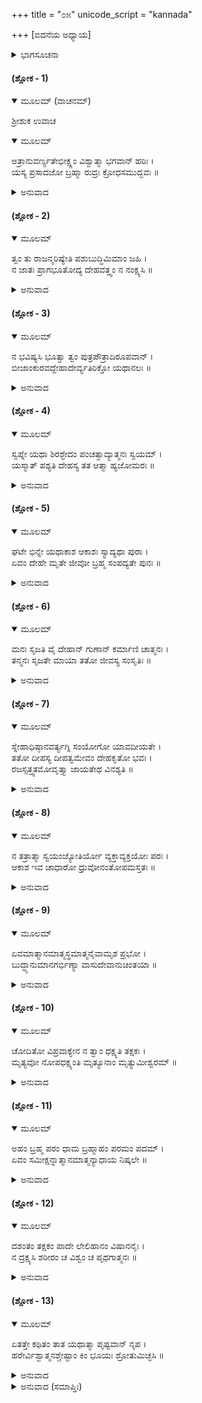+++
title = "೦೫"
unicode_script = "kannada"

+++
[ಐದನೆಯ ಅಧ್ಯಾಯ]



<details><summary>ಭಾಗಸೂಚನಾ</summary>

ಶ್ರೀಶುಕಮುನಿಗಳ ಕಟ್ಟಕಡೆಯ ಉಪದೇಶ
</details>

#### (ಶ್ಲೋಕ - 1)


<details open><summary>ಮೂಲಮ್ (ವಾಚನಮ್)</summary>

ಶ್ರೀಶುಕ ಉವಾಚ
</details>

<details open><summary>ಮೂಲಮ್</summary>

ಅತ್ರಾನುವರ್ಣ್ಯತೇಭೀಕ್ಷ್ಣಂ ವಿಶ್ವಾತ್ಮಾ ಭಗವಾನ್ ಹರಿಃ ।  
ಯಸ್ಯ ಪ್ರಸಾದಜೋ ಬ್ರಹ್ಮಾ ರುದ್ರಃ ಕ್ರೋಧಸಮುದ್ಭವಃ ॥
</details>

<details><summary>ಅನುವಾದ</summary>

ಶ್ರೀಶುಕಮಹಾಮುನಿಗಳು ಹೇಳುತ್ತಾರೆ — ಎಲೈ ಪರೀಕ್ಷಿತನೇ! ಈ ಶ್ರೀಮದ್ಭಾಗವತ ಮಹಾಪುರಾಣದಲ್ಲಿ ಪದೋಪದಿಗೆ ಎಲ್ಲೆಡೆ ವಿಶ್ವಾತ್ಮನಾದ ಭಗವಾನ್ ಶ್ರೀಹರಿಯ ಸಂಕೀರ್ತನೆಯೇ ನಡೆದಿದೆ. ಬ್ರಹ್ಮ-ರುದ್ರಾದಿಗಳೂ ಶ್ರೀಹರಿಯಿಂದ ಬೇರೆಯಲ್ಲ. ಅವನದೇ ಪ್ರಸಾದಲೀಲೆಯ ಮತ್ತು ಕ್ರೋಧ ಲೀಲೆಯ ಅಭಿವ್ಯಕ್ತಿಯಾಗಿದೆ. ॥1॥
</details>

#### (ಶ್ಲೋಕ - 2)


<details open><summary>ಮೂಲಮ್</summary>

ತ್ವಂ ತು ರಾಜನ್ಮರಿಷ್ಯೇತಿ ಪಶುಬುದ್ಧಿಮಿಮಾಂ ಜಹಿ ।  
ನ ಜಾತಃ ಪ್ರಾಗಭೂತೋದ್ಯ ದೇಹವತ್ತ್ವಂ ನ ನಂಕ್ಷ್ಯಸಿ  ॥
</details>

<details><summary>ಅನುವಾದ</summary>

ರಾಜೇಂದ್ರನೇ! ‘ನಾನು ಸಾಯುವೆ’ ಎಂಬ ಪಶುತುಲ್ಯ ಅವಿವೇಕ ಪೂರ್ಣವಾದ ಧಾರಣೆಯನ್ನು ನೀನು ಬಿಟ್ಟುಬಿಡು. ಶರೀರವು ಮೊದಲಿಗೆ ಇರಲಿಲ್ಲ ಹಾಗೂ ಈಗ ಹುಟ್ಟಿದೆ, ಮತ್ತೆ ಪುನಃ ನಾಶವಾದೀತು. ಹಾಗೆಯೇ ನೀನು ಮೊದಲು ಇರಲಿಲ್ಲ, ನೀನು ಹುಟ್ಟಿರುವೆ, ನೀನು ಸತ್ತುಹೋಗುವೆ ಎಂಬ ಮಾತೂ ಇಲ್ಲ. ॥2॥
</details>

#### (ಶ್ಲೋಕ - 3)


<details open><summary>ಮೂಲಮ್</summary>

ನ ಭವಿಷ್ಯಸಿ ಭೂತ್ವಾ ತ್ವಂ ಪುತ್ರಪೌತ್ರಾದಿರೂಪವಾನ್ ।  
ಬೀಜಾಂಕುರವದ್ದೇಹಾದೇರ್ವ್ಯತಿರಿಕ್ತೋ ಯಥಾನಲಃ ॥
</details>

<details><summary>ಅನುವಾದ</summary>

ಬೀಜದಿಂದ ವೃಕ್ಷ, ವೃಕ್ಷದಿಂದ ಬೀಜ ಉತ್ಪತ್ತಿಯಾಗುತ್ತಿರುವಂತೆಯೇ ಒಂದು ದೇಹದಿಂದ ಮತ್ತೊಂದು ದೇಹ, ಮತ್ತೊಂದು ದೇಹದಿಂದ ಇನ್ನೊಂದು ದೇಹ ಉತ್ಪತ್ತಿಯಾಗುತ್ತದೆ. ಆದರೆ ನೀನಾದರೋ ಯಾವುದರಿಂದಲೂ ಉತ್ಪನ್ನನಾದವನಲ್ಲ. ಮುಂದೆಯೂ ಪುತ್ರ-ಪೌತ್ರಗಳ ಶರೀರ ರೂಪದಿಂದ ಉತ್ಪನ್ನವಾಗಲಾರೆ. ಅಯ್ಯಾ! ಬೆಂಕಿಯು ಕಟ್ಟಿಗೆಯಿಂದ ಸರ್ವಥಾ ಬೇರೆಯಾಗಿರುವಂತೆ, ಕಟ್ಟಿಗೆಯ ಉತ್ಪತ್ತಿ-ವಿನಾಶದಿಂದ ಹೊರತಾಗಿರುವಂತೆಯೇ ನೀನೂ ಶರೀರಾದಿಗಳಿಂದ ಪೂರ್ಣವಾಗಿ ಬೇರೆಯಾಗಿರುವೆ. ॥3॥
</details>

#### (ಶ್ಲೋಕ - 4)


<details open><summary>ಮೂಲಮ್</summary>

ಸ್ವಪ್ನೇ ಯಥಾ ಶಿರಶ್ಛೇದಂ ಪಂಚತ್ವಾದ್ಯಾತ್ಮನಃ ಸ್ವಯಮ್ ।  
ಯಸ್ಮಾತ್ ಪಶ್ಯತಿ ದೇಹಸ್ಯ ತತ ಆತ್ಮಾ ಹ್ಯಜೋಮರಃ ॥
</details>

<details><summary>ಅನುವಾದ</summary>

ಸ್ವಪ್ನದಲ್ಲಿ ನನ್ನ ತಲೆಯು ತುಂಡಾಗಿ ನಾನು ಸತ್ತುಹೋಗಿ ನನ್ನನ್ನು ಜನರು ಸ್ಮಶಾನದಲ್ಲಿ ಸುಟ್ಟುಹಾಕಿದರು ಎಂದು ಕಾಣುತ್ತದೆ. ಆದರೆ ಇವೆಲ್ಲವೂ ಶರೀರದ ಅವಸ್ಥೆಗಳೇ ಕಂಡುಬರುತ್ತವೆ, ಆತ್ಮನದಲ್ಲ. ನೋಡುವವನು ಆ ಅವಸ್ಥೆಗಳಿಂದ ಪೂರ್ಣವಾಗಿ ಅತೀತನಾಗಿದ್ದು, ಜನ್ಮ-ಮೃತ್ಯು ರಹಿತ ಶುದ್ಧ-ಬುದ್ಧ ಪರಮತತ್ತ್ವ ಸ್ವರೂಪನಾಗಿ ಇರುವನು. ॥4॥
</details>

#### (ಶ್ಲೋಕ - 5)


<details open><summary>ಮೂಲಮ್</summary>

ಘಟೇ ಭಿನ್ನೇ ಯಥಾಕಾಶ ಆಕಾಶಃ ಸ್ಯಾದ್ಯಥಾ ಪುರಾ ।  
ಏವಂ ದೇಹೇ ಮೃತೇ ಜೀವೋ ಬ್ರಹ್ಮ ಸಂಪದ್ಯತೇ ಪುನಃ ॥
</details>

<details><summary>ಅನುವಾದ</summary>

ಘಟವು ಒಡೆದು ಹೋದಾಗ ಆಕಾಶವು ಮೊದಲಿದ್ದಂತೆ ಅಖಂಡವಾಗಿರುತ್ತದೆ. ಆದರೆ ಘಟಾಕಾಶದ ನಿವೃತ್ತಿ ಉಂಟಾದ್ದರಿಂದ ಅದು ಮಹಾಕಾಶದಲ್ಲಿ ಸೇರಿಹೋಯಿತು ಎಂದು ಜನರಿಗೆ ಕಂಡುಬರುತ್ತದೆ. ವಾಸ್ತವವಾಗಿ ಅದು ಸೇರಿಕೊಂಡೇ ಇತ್ತು. ಹಾಗೆಯೇ ದೇಹವು ಬಿದ್ದು ಹೋದಾಗ ಜೀವನು ಬ್ರಹ್ಮನಾಗಿಬಿಟ್ಟನು ಎಂದು ಕಂಡುಬರುತ್ತದೆ. ವಾಸ್ತವವಾಗಿ ಅವನು ಬ್ರಹ್ಮನಾಗಿಯೇ ಇದ್ದನು. ॥5॥
</details>

#### (ಶ್ಲೋಕ - 6)


<details open><summary>ಮೂಲಮ್</summary>

ಮನಃ ಸೃಜತಿ ವೈ ದೇಹಾನ್ ಗುಣಾನ್ ಕರ್ಮಾಣಿ ಚಾತ್ಮನಃ ।  
ತನ್ಮನಃ ಸೃಜತೇ ಮಾಯಾ ತತೋ ಜೀವಸ್ಯ ಸಂಸೃತಿಃ ॥
</details>

<details><summary>ಅನುವಾದ</summary>

ಮನಸ್ಸೇ ಆತ್ಮನಿಗಾಗಿ ಶರೀರ, ವಿಷಯ ಮತ್ತು ಕರ್ಮಗಳನ್ನು ಕಲ್ಪಿಸಿಕೊಳ್ಳುತ್ತದೆ. ಆ ಮನಸ್ಸನ್ನು ಮಾಯೆ (ಅವಿದ್ಯೆ) ಸೃಷ್ಟಿಸುತ್ತದೆ. ವಾಸ್ತವವಾಗಿ ಮಾಯೆಯೇ ಸಂಸಾರ ಚಕ್ರದಲ್ಲಿ ಬೀಳುವ ಕಾರಣವಾಗಿದೆ. ॥6॥
</details>

#### (ಶ್ಲೋಕ - 7)


<details open><summary>ಮೂಲಮ್</summary>

ಸ್ನೇಹಾಧಿಷ್ಠಾನವರ್ತ್ಯಗ್ನಿ ಸಂಯೋಗೋ ಯಾವದೀಯತೇ ।  
ತತೋ ದೀಪಸ್ಯ ದೀಪತ್ವಮೇವಂ ದೇಹಕೃತೋ ಭವಃ  ।  
ರಜಸ್ಸತ್ತ್ವತಮೋವೃತ್ತ್ಯಾ ಜಾಯತೇಥ ವಿನಶ್ಯತಿ ॥
</details>

<details><summary>ಅನುವಾದ</summary>

ಎಣ್ಣೆ, ಎಣ್ಣೆಯಿಡುವ ಪಾತ್ರೆ, ಬತ್ತಿ ಮತ್ತು ಬೆಂಕಿ ಇವುಗಳ ಸಂಯೋಗವಿರುವತನಕ ದೀಪವು ಉರಿಯುತ್ತಾ ಇರುತ್ತದೆ. ಹಾಗೆಯೇ ಅವನಂತಿರುವ ಆತ್ಮನ ಸಂಬಂಧವು ಕರ್ಮ, ಮನಸ್ಸು, ಶರೀರ ಮತ್ತು ಅದರಲ್ಲಿ ವಾಸಿಸುವ ಚೈತನ್ಯಾಧ್ಯಾಸದೊಂದಿಗೆ ಇರುವ ತನಕ ಅವನಿಗೆ ಜನ್ಮ-ಮೃತ್ಯುಗಳ ಸಂಸಾರಚಕ್ರದಲ್ಲಿ ಅಲೆಯುತ್ತಾ ಇರಬೇಕಾಗುತ್ತದೆ ಮತ್ತು ತ್ರಿಗುಣಗಳ ವೃತ್ತಿಗಳಿಂದ ಅವನಿಗೆ ಉತ್ಪತ್ತಿ, ಸ್ಥಿತಿ, ನಾಶ ಇವುಗಳಿಗೆ ತುತ್ತಾಗ ಬೇಕಾಗುತ್ತದೆ. ॥7॥
</details>

#### (ಶ್ಲೋಕ - 8)


<details open><summary>ಮೂಲಮ್</summary>

ನ ತತ್ರಾತ್ಮಾ ಸ್ವಯಂಜ್ಯೋತಿರ್ಯೋ ವ್ಯಕ್ತಾವ್ಯಕ್ತಯೋಃ ಪರಃ ।  
ಆಕಾಶ ಇವ ಚಾಧಾರೋ ಧ್ರುವೋನಂತೋಪಮಸ್ತತಃ ॥
</details>

<details><summary>ಅನುವಾದ</summary>

ಆದರೆ ದೀಪ ಆರಿಹೋದರೂ ತತ್ತ್ವ ರೂಪವಾದ ತೇಜಸ್ಸು ನಾಶವಾಗುವುದಿಲ್ಲ. ಹಾಗೆಯೇ ಪ್ರಪಂಚದ ನಾಶವಾದರೂ ಸ್ವಯಂ ಪ್ರಕಾಶ ಆತ್ಮನ ನಾಶವಾಗುವುದಿಲ್ಲ. ಏಕೆಂದರೆ, ಅದು ಕಾರ್ಯ ಕಾರಣಗಳಿಂದ, ವ್ಯಕ್ತ-ಅವ್ಯಕ್ತಗಳಿಂದ ಅತೀತವಾಗಿದೆ. ಅದು ಆಕಾಶದಂತೆ ಎಲ್ಲರ ಆಧಾರವೂ, ನಿತ್ಯವೂ, ನಿಶ್ಚಲವೂ, ಅನಂತವೂ ಆಗಿದೆ. ನಿಜವಾಗಿ ಆತ್ಮನ ಉಪಮೆ ಆತ್ಮನೇ ಆಗಿದ್ದಾನೆ. ॥8॥
</details>

#### (ಶ್ಲೋಕ - 9)


<details open><summary>ಮೂಲಮ್</summary>

ಏವಮಾತ್ಮಾನಮಾತ್ಮಸ್ಥಮಾತ್ಮನೈವಾಮೃಶ ಪ್ರಭೋ ।  
ಬುದ್ಧ್ಯಾನುಮಾನಗರ್ಭಿಣ್ಯಾ ವಾಸುದೇವಾನುಚಿಂತಯಾ ॥
</details>

<details><summary>ಅನುವಾದ</summary>

ಎಲೈ ರಾಜನೇ! ನೀನು ನಿನ್ನ ವಿಶುದ್ಧವೂ, ವಿವೇಕ ಪೂರ್ಣವೂ ಆದ ಬುದ್ಧಿಯನ್ನು ಪರಮಾತ್ಮನ ಚಿಂತನೆಯಿಂದ ತುಂಬಿಕೊಂಡು ತಾನೇ-ತನ್ನೊಳಗೆ ಸ್ಥಿತನಾಗಿ ಪರಮಾತ್ಮನ ಸಾಕ್ಷಾತ್ಕಾರವನ್ನು ಮಾಡಿಕೋ. ॥9॥
</details>

#### (ಶ್ಲೋಕ - 10)


<details open><summary>ಮೂಲಮ್</summary>

ಚೋದಿತೋ ವಿಪ್ರವಾಕ್ಯೇನ ನ ತ್ವಾಂ ಧಕ್ಷ್ಯತಿ ತಕ್ಷಕಃ ।  
ಮೃತ್ಯವೋ ನೋಪಧಕ್ಷ್ಯಂತಿ ಮೃತ್ಯೂನಾಂ ಮೃತ್ಯುಮೀಶ್ವರಮ್ ॥
</details>

<details><summary>ಅನುವಾದ</summary>

ನೋಡು! ನೀನು ಮೃತ್ಯುಗಳಿಗೂ ಮೃತ್ಯುವಾಗಿರುವೆ. ನೀನು ಸ್ವತಃ ಈಶ್ವರ ನಾಗಿರುವೆ. ಬ್ರಾಹ್ಮಣನ ಶಾಪದಿಂದ ಪ್ರೇರಿತನಾದ ತಕ್ಷಕನೂ ನಿನ್ನನ್ನು ಭಸ್ಮಮಾಡಲಾರನು. ಅಯ್ಯಾ! ತಕ್ಷಕನ ಮಾತೇನು, ಸಾಕ್ಷಾತ್ ಮೃತ್ಯುವೂ ಹಾಗೂ ಮೃತ್ಯುಗಳ ಸಮೂಹಗಳೂ ಕೂಡ ನಿನ್ನ ಬಳಿಯಲ್ಲಿ ಸುಳಿಯಲಾರವು. ॥10॥
</details>

#### (ಶ್ಲೋಕ - 11)


<details open><summary>ಮೂಲಮ್</summary>

ಅಹಂ ಬ್ರಹ್ಮ ಪರಂ ಧಾಮ ಬ್ರಹ್ಮಾಹಂ ಪರಮಂ ಪದಮ್ ।  
ಏವಂ ಸಮೀಕ್ಷನ್ನಾತ್ಮಾನಮಾತ್ಮನ್ಯಾಧಾಯ ನಿಷ್ಕಲೇ ॥
</details>

<details><summary>ಅನುವಾದ</summary>

‘ನಾನೇ ಸರ್ವಾಧಿಷ್ಠಾನ ಪರಬ್ರಹ್ಮನಾಗಿರುವೆ’ ಹೀಗೆ ನೀನು ಅನುಸಂಧಾನಮಾಡು. ಸರ್ವಾಧಿಷ್ಠಾನ ಬ್ರಹ್ಮನು ನಾನೇ ಆಗಿದ್ದೇನೆ ಹೀಗೆ ನೀನು ನಿನ್ನ ವಾಸ್ತವಿಕವಾದ ಏಕರಸ ಅಖಂಡ ಸ್ವರೂಪದಲ್ಲಿ ಸ್ಥಿತನಾಗಿಬಿಡು. ॥11॥
</details>

#### (ಶ್ಲೋಕ - 12)


<details open><summary>ಮೂಲಮ್</summary>

ದಶಂತಂ ತಕ್ಷಕಂ ಪಾದೇ ಲೇಲಿಹಾನಂ ವಿಷಾನನೈಃ ।  
ನ ದ್ರಕ್ಷ್ಯಸಿ ಶರೀರಂ ಚ ವಿಶ್ವಂ ಚ ಪೃಥಗಾತ್ಮನಃ ॥
</details>

<details><summary>ಅನುವಾದ</summary>

ಆ ಸಮಯದಲ್ಲಿ ತನ್ನ ವಿಷದ ನಾಲಗೆಯನ್ನು ಚಾಚುತ್ತಾ, ನಾಲಗೆಗಳಿಂದ ತುಟಿಯನ್ನು ಸವರುತ್ತಾ ತಕ್ಷಕನು ಬಂದು ನಿನ್ನ ಕಾಲಿಗೆ ಕಚ್ಚಿದರೂ ನಿನಗೆ ಅದಾವುದೂ ತಿಳಿಯದು. ನೀನು ನಿನ್ನ ಆತ್ಮಸ್ವರೂಪದಲ್ಲಿ ನೆಲೆಸಿ ಈ ಶರೀರವನ್ನು, ಹೆಚ್ಚೇನು ಈ ಇಡೀ ವಿಶ್ವವನ್ನೂ ಕೂಡ ನಿನ್ನಿಂದ ಬೇರೆಯಾಗಿ ನೋಡಲಾರೆ. ಅರ್ಥಾತ್ ನೀನು ಬ್ರಹ್ಮ ಸ್ವರೂಪನಾಗಿ ಬಿಡುವೆ. ॥12॥
</details>

#### (ಶ್ಲೋಕ - 13)


<details open><summary>ಮೂಲಮ್</summary>

ಏತತ್ತೇ ಕಥಿತಂ ತಾತ ಯಥಾತ್ಮಾ ಪೃಷ್ಟವಾನ್ ನೃಪ ।  
ಹರೇರ್ವಿಶ್ವಾತ್ಮನಶ್ಚೇಷ್ಟಾಂ ಕಿಂ ಭೂಯಃ ಶ್ರೋತುಮಿಚ್ಛಸಿ ॥
</details>

<details><summary>ಅನುವಾದ</summary>

ಆತ್ಮ ಸ್ವರೂಪನಾದ ರಾಜನೇ! ವಿಶ್ವಾತ್ಮನಾದ ಭಗವಂತನ ಲೀಲೆಗಳ ಕುರಿತು ನೀನು ಪ್ರಶ್ನಿಸಿದಂತೆ ನಾನು ಅದರ ಉತ್ತರವನ್ನು ಕೊಟ್ಟಿರುವೆನು. ಈಗ ಇನ್ನೇನು ಕೇಳಲು ಬಯಸುವೆ? ॥13॥
</details>

<details><summary>ಅನುವಾದ (ಸಮಾಪ್ತಿಃ)</summary>

ಐದನೆಯ ಅಧ್ಯಾಯವು ಮುಗಿಯಿತು. ॥5॥  
ಇತಿ ಶ್ರೀಮದ್ಭಾಗವತೇ ಮಹಾಪುರಾಣೇ ಪಾರಮಹಂಸ್ಯಾಂ ಸಂಹಿತಾಯಾಂ ದ್ವಾದಶ ಸ್ಕಂಧೇ ಬ್ರಹ್ಮೋಪದೇಶೋ ನಾಮ ಪಂಚಮೋಽಧ್ಯಾಯಃ ॥5॥
</details>
